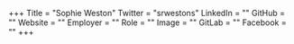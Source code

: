 +++
Title = "Sophie Weston"
Twitter = "srwestons"
LinkedIn = ""
GitHub = ""
Website = ""
Employer = ""
Role = ""
Image = ""
GitLab = ""
Facebook = ""
+++
